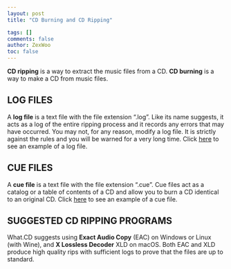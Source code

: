 ```yaml
---
layout: post
title: "CD Burning and CD Ripping"

tags: []
comments: false
author: ZexWoo
toc: false
---
```


**CD ripping** is a way to extract the music files from a CD. **CD burning** is a way to make a CD from music files.

## LOG FILES

A **log file** is a text file with the file extension “.log”. Like its name suggests, it acts as a log of the entire ripping process and it records any errors that may have occurred. You may not, for any reason, modify a log file. It is strictly against the rules and you will be warned for a very long time. Click [here](/WCDInterview/log-en.md/) to see an example of a log file.

## CUE FILES

A **cue file** is a text file with the file extension “.cue”. Cue files act as a catalog or a table of contents of a CD and allow you to burn a CD identical to an original CD. Click [here](/WCDInterview/cue-en.md/) to see an example of a cue file.

## SUGGESTED CD RIPPING PROGRAMS

What.CD suggests using **Exact Audio Copy** (EAC) on Windows or Linux (with Wine), and **X Lossless Decoder** XLD on macOS. Both EAC and XLD produce high quality rips with sufficient logs to prove that the files are up to standard.